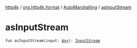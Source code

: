 [http4k](../../index.md) / [org.http4k.format](../index.md) / [AutoMarshalling](index.md) / [asInputStream](./as-input-stream.md)

# asInputStream

`fun asInputStream(input: `[`Any`](https://kotlinlang.org/api/latest/jvm/stdlib/kotlin/-any/index.html)`): `[`InputStream`](https://docs.oracle.com/javase/9/docs/api/java/io/InputStream.html)